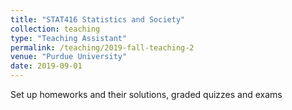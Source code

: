 ```yaml
---
title: "STAT416 Statistics and Society"
collection: teaching
type: "Teaching Assistant"
permalink: /teaching/2019-fall-teaching-2
venue: "Purdue University"
date: 2019-09-01
---
```


Set up homeworks and their solutions, graded quizzes and exams
